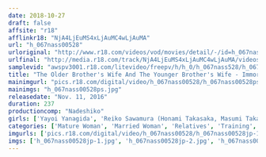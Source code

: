 ```yaml
---
date: 2018-10-27
draft: false
affsite: "r18"
afflinkr18: "NjA4LjEuMS4xLjAuMC4wLjAuMA"
url: "h_067nass00528"
urloriginal: "http://www.r18.com/videos/vod/movies/detail/-/id=h_067nass00528"
urlfinal: "http://media.r18.com/track/NjA4LjEuMS4xLjAuMC4wLjAuMA/videos/vod/movies/detail/-/id=h_067nass00528"
samplevid: "awspv3001.r18.com/litevideo/freepv/h/h_0/h_067nass528/h_067nass528_dmb_w.mp4"
title: "The Older Brother's Wife And The Younger Brother's Wife - Immoral Mating Brother/Sister-In-Law Incest"
mainimgurl: "pics.r18.com/digital/video/h_067nass00528/h_067nass00528ps.jpg"
mainimgs: "h_067nass00528ps.jpg"
releasedate: "Nov. 11, 2016"
duration: 237
productioncomp: "Nadeshiko"
girls: ['Yayoi Yanagida', 'Reiko Sawamura (Honami Takasaka, Masumi Takasaka)', 'Misa Yuki', 'Reiko Mashita', 'Izumi Hanamura']
categories: ['Mature Woman', 'Married Woman', 'Relatives', 'Training', 'Bondage', 'Over 4 Hours', 'Hi-Def']
imgurls: ['pics.r18.com/digital/video/h_067nass00528/h_067nass00528jp-1.jpg', 'pics.r18.com/digital/video/h_067nass00528/h_067nass00528jp-2.jpg', 'pics.r18.com/digital/video/h_067nass00528/h_067nass00528jp-3.jpg', 'pics.r18.com/digital/video/h_067nass00528/h_067nass00528jp-4.jpg', 'pics.r18.com/digital/video/h_067nass00528/h_067nass00528jp-5.jpg', 'pics.r18.com/digital/video/h_067nass00528/h_067nass00528jp-6.jpg', 'pics.r18.com/digital/video/h_067nass00528/h_067nass00528jp-7.jpg', 'pics.r18.com/digital/video/h_067nass00528/h_067nass00528jp-8.jpg', 'pics.r18.com/digital/video/h_067nass00528/h_067nass00528jp-9.jpg', 'pics.r18.com/digital/video/h_067nass00528/h_067nass00528jp-10.jpg', 'pics.r18.com/digital/video/h_067nass00528/h_067nass00528jp-11.jpg', 'pics.r18.com/digital/video/h_067nass00528/h_067nass00528jp-12.jpg', 'pics.r18.com/digital/video/h_067nass00528/h_067nass00528jp-13.jpg', 'pics.r18.com/digital/video/h_067nass00528/h_067nass00528jp-14.jpg', 'pics.r18.com/digital/video/h_067nass00528/h_067nass00528jp-15.jpg', 'pics.r18.com/digital/video/h_067nass00528/h_067nass00528jp-16.jpg', 'pics.r18.com/digital/video/h_067nass00528/h_067nass00528jp-17.jpg', 'pics.r18.com/digital/video/h_067nass00528/h_067nass00528jp-18.jpg', 'pics.r18.com/digital/video/h_067nass00528/h_067nass00528jp-19.jpg', 'pics.r18.com/digital/video/h_067nass00528/h_067nass00528jp-20.jpg']
imgs: ['h_067nass00528jp-1.jpg', 'h_067nass00528jp-2.jpg', 'h_067nass00528jp-3.jpg', 'h_067nass00528jp-4.jpg', 'h_067nass00528jp-5.jpg', 'h_067nass00528jp-6.jpg', 'h_067nass00528jp-7.jpg', 'h_067nass00528jp-8.jpg', 'h_067nass00528jp-9.jpg', 'h_067nass00528jp-10.jpg', 'h_067nass00528jp-11.jpg', 'h_067nass00528jp-12.jpg', 'h_067nass00528jp-13.jpg', 'h_067nass00528jp-14.jpg', 'h_067nass00528jp-15.jpg', 'h_067nass00528jp-16.jpg', 'h_067nass00528jp-17.jpg', 'h_067nass00528jp-18.jpg', 'h_067nass00528jp-19.jpg', 'h_067nass00528jp-20.jpg']
---
```

